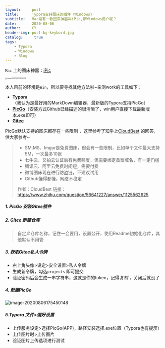 ```yaml
---
layout:     post
title:      Typora支持图床的插件（Windows)
subtitle:   Mac端有一款图床神器叫iPic,那Windows用户呢？
date:       2020-08-06
author:     CY
header-img: post-bg-keybord.jpg
catalog: 	 true
tags:
    - Typora
    - Windows
    - Blog
---
```




`Mac` 上的图床神器：[iPic]([https://apps.apple.com/cn/app/ipic-markdown-%E5%9B%BE%E5%BA%8A-%E6%96%87%E4%BB%B6%E4%B8%8A%E4%BC%A0%E5%B7%A5%E5%85%B7/id1101244278?mt=12](https://apps.apple.com/cn/app/ipic-markdown-图床-文件上传工具/id1101244278?mt=12))

<img src="https://i.loli.net/2020/08/06/TeJyPaOUQKiqZCv.png" alt="image-20200806171826756" style="zoom:33%;" />

本人目前的环境是`Win`，所以要寻找其他方法啦~亲测work的工具如下：

- **Typora**（我认为是最好用的MarkDown编辑器，最新版的Typora支持PicGo）
- [**PicGo**](https://github.com/Molunerfinn/PicGo)（安装方式Github已经描述的很清晰了，win用户直接下载最新版本.exe即可）
- [**Gitee**](https://gitee.com/) 

PicGo默认支持的图床都存在一些限制 ，这里参考了知乎上[CloudBest](https://www.zhihu.com/question/56641227/answer/1125562625) 的回答，供大家参考~

>- SM.MS、Imgur是免费图床，但会有一些限制，比如单个文件最大支持5M，一次最多10张
>- 七牛云、又拍云认证后有免费额度，但需要绑定备案域名，有一定门槛
>- 腾讯云、阿里云免费时间短，需要付费
>- 微博图床现在进行防盗链，不建议试用
>- Github懂得都懂，网络不稳定
>
>作者：CloudBest
>链接：https://www.zhihu.com/question/56641227/answer/1125562625

##### 1. PicGo 安装Gitee插件

##### 2. Gitee 新建仓库

>自定义仓库名称，记住一会要用，设置公开，使用Readme初始化仓库，其他默认不用管

##### 3. 获取Gitee私人令牌

- 右上角头像>设定>安全设置>私人令牌
- 生成新令牌，勾选`projects` 即可提交
- 验证密码后会生成一串字符串，这就是你的token，记得*复制* ，关闭后就没了

##### 4. 配置PicGo

![image-20200806175450148](https://i.loli.net/2020/08/06/fxXJudsHMKah69l.png)

##### 5.Typora 文件>偏好设置

- 上传服务设定>选择PicGo(APP)，路径安装选择.exe位置（Typora也有提示）
- 上传图片时>上传图片
- 验证图片上传选项进行测试